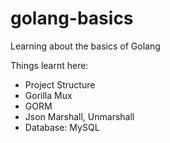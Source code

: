# golang-basics

Learning about the basics of Golang

Things learnt here:

- Project Structure
- Gorilla Mux
- GORM
- Json Marshall, Unmarshall
- Database: MySQL
